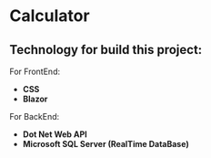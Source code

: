 # Calculator

## Technology for build this project:

For FrontEnd:
- **CSS**
- **Blazor**

For BackEnd:

- **Dot Net Web API**
- **Microsoft SQL Server (RealTime DataBase)**
